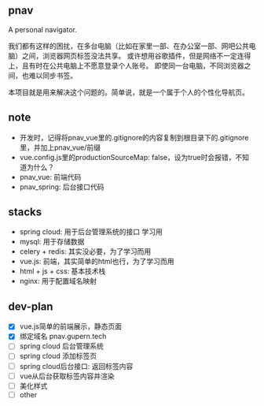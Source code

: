 ## pnav
A personal navigator.

我们都有这样的困扰，在多台电脑（比如在家里一部、在办公室一部、网吧公共电脑）之间，浏览器网页标签没法共享。
或许想用谷歌插件，但是网络不一定连得上，且有时在公共电脑上不愿意登录个人账号。
即使同一台电脑，不同浏览器之间，也难以同步书签。

本项目就是用来解决这个问题的。简单说，就是一个属于个人的个性化导航页。

## note
- 开发时，记得将pnav_vue里的.gitignore的内容复制到根目录下的.gitignore里，并加上pnav_vue/前缀
- vue.config.js里的productionSourceMap: false，设为true时会报错，不知道为什么？
- pnav_vue: 前端代码
- pnav_spring: 后台接口代码


## stacks

- spring cloud: 用于后台管理系统的接口 学习用
- mysql: 用于存储数据
- celery + redis: 其实没必要，为了学习而用
- vue.js: 前端，其实简单的html也行，为了学习而用
- html + js + css: 基本技术栈
- nginx: 用于配置域名映射

## dev-plan

- [x] vue.js简单的前端展示，静态页面
- [x] 绑定域名 pnav.gupern.tech
- [ ] spring cloud 后台管理系统
- [ ] spring cloud 添加标签页
- [ ] spring cloud后台接口: 返回标签内容
- [ ] vue从后台获取标签内容并渲染
- [ ] 美化样式
- [ ] other
